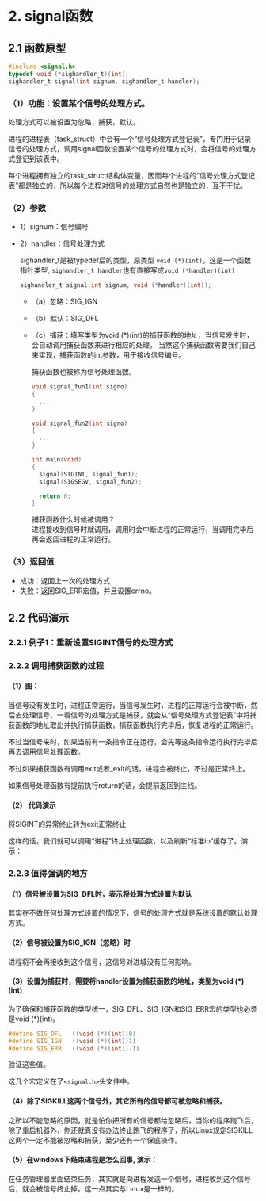 # 2. signal函数			

## 2.1 函数原型

```c
#include <signal.h>
typedef void (*sighandler_t)(int);
sighandler_t signal(int signum, sighandler_t handler);
```


### （1）功能：设置某个信号的处理方式。

处理方式可以被设置为忽略，捕获，默认。

进程的进程表（task_struct）中会有一个“信号处理方式登记表”，专门用于记录信号的处理方式，调用signal函数设置某个信号的处理方式时，会将信号的处理方式登记到该表中。

每个进程拥有独立的task_struct结构体变量，因而每个进程的“信号处理方式登记表”都是独立的，所以每个进程对信号的处理方式自然也是独立的，互不干扰。

### （2）参数

+ 1）signum：信号编号
+ 2）handler：信号处理方式
  
  sighandler_t是被typedef后的类型，原类型 `void (*)(int)`，这是一个函数指针类型, `sighandler_t handler`也有直接写成`void (*handler)(int)`
  
  ```c
  sighandler_t signal(int signum, void (*handler)(int));
  ```

  + （a）忽略：SIG_IGN
  + （b）默认：SIG_DFL
  + （c）捕获：填写类型为void (*)(int)的捕获函数的地址，当信号发生时，会自动调用捕获函数来进行相应的处理。
      当然这个捕获函数需要我们自己来实现，捕获函数的int参数，用于接收信号编号。

      捕获函数也被称为信号处理函数。

      ```c
      void signal_fun1(int signo)
      {
        ...
      }

      void signal_fun2(int signo)
      {
        ...
      }

      int main(void)
      {
        signal(SIGINT, signal_fun1);
        signal(SIGSEGV, signal_fun2);

        return 0;
      }
      ```

      捕获函数什么时候被调用？  
      进程接收到信号时就调用，调用时会中断进程的正常运行，当调用完毕后再会返回进程的正常运行。

### （3）返回值

+ 成功：返回上一次的处理方式
+ 失败：返回SIG_ERR宏值，并且设置errno。


## 2.2 代码演示

### 2.2.1 例子1：重新设置SIGINT信号的处理方式

### 2.2.2 调用捕获函数的过程

#### （1）图：

当信号没有发生时，进程正常运行，当信号发生时，进程的正常运行会被中断，然后去处理信号，一看信号的处理方式是捕获，就会从“信号处理方式登记表”中将捕获函数的地址取出并执行捕获函数，捕获函数执行完毕后，恢复进程的正常运行。

不过当信号来时，如果当前有一条指令正在运行，会先等这条指令运行执行完毕后再去调用信号处理函数。				

不过如果捕获函数有调用exit或者_exit的话，进程会被终止，不过是正常终止。

如果信号处理函数有提前执行return的话，会提前返回到主线。

#### （2） 代码演示

将SIGINT的异常终止转为exit正常终止

这样的话，我们就可以调用“进程”终止处理函数，以及刷新“标准io”缓存了。演示：

### 2.2.3 值得强调的地方

#### （1）信号被设置为SIG_DFL时，表示将处理方式设置为默认
  
  其实在不做任何处理方式设置的情况下，信号的处理方式就是系统设置的默认处理方式。

#### （2）信号被设置为SIG_IGN（忽略）时
  
  进程将不会再接收到这个信号，这信号对进城没有任何影响。

#### （3）设置为捕获时，需要将handler设置为捕获函数的地址，类型为void (*)(int)
  为了确保和捕获函数的类型统一，SIG_DFL、SIG_IGN和SIG_ERR宏的类型也必须是void (*)(int)。

  ```c
  #define SIG_DFL	((void (*)(int))0)	
  #define SIG_IGN	((void (*)(int))1)
  #define SIG_ERR	((void (*)(int))-1)
  ```

  验证这些值。

  这几个宏定义在了`<signal.h>`头文件中。

#### （4）除了SIGKILL这两个信号外，其它所有的信号都可被忽略和捕获。

之所以不能忽略的原因，就是怕你把所有的信号都给忽略后，当你的程序跑飞后，除了重启机器外，你还就真没有办法终止跑飞的程序了，所以Linux规定SIGKILL这两个一定不能被忽略和捕获，至少还有一个保底操作。

#### （5）在windows下结束进程是怎么回事, 演示：

在任务管理器里面结束任务，其实就是向进程发送一个信号，进程收到这个信号后，就会被信号终止掉。这一点其实与Linux是一样的。
